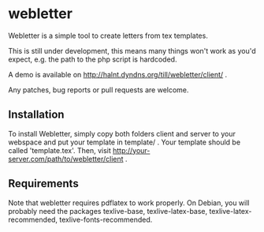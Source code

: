 webletter
=========
Webletter is a simple tool to create letters from tex templates.

This is still under development, this means many things won't work as you'd expect, e.g. the path to the php script is hardcoded.

A demo is available on http://halnt.dyndns.org/till/webletter/client/ .

Any patches, bug reports or pull requests are welcome.

Installation
---------
To install Webletter, simply copy both folders client and server to your webspace and put your template in template/ .
Your template should be called 'template.tex'. Then, visit http://your-server.com/path/to/webletter/client .

Requirements
---------
Note that webletter requires pdflatex to work properly.
On Debian, you will probably need the packages 
texlive-base, 
texlive-latex-base, 
texlive-latex-recommended, 
texlive-fonts-recommended.
